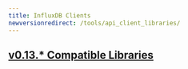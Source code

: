 ```yaml
---
title: InfluxDB Clients
newversionredirect: /tools/api_client_libraries/
---
```

## [v0.13.* Compatible Libraries](/influxdb/v0.13/clients/api/)
